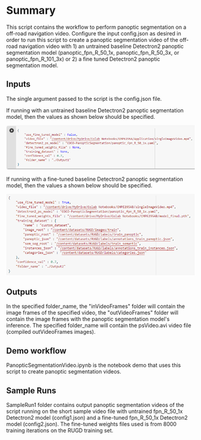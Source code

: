 # Summary
This script contains the workflow to perform panoptic segmentation on a off-road navigation video. Configure the input config.json as desired in order to run this script to create a panoptic segmentation video of the off-road navigation video with 1) an untrained baseline Detectron2 panoptic segmentation model (panoptic_fpn_R_50_1x, panoptic_fpn_R_50_3x, or panoptic_fpn_R_101_3x) or 2) a fine tuned Detectron2 panoptic segmentation model.

## Inputs
The single argument passed to the script is the config.json file.

If running with an untrained baseline Detectron2 panoptic segmentation model, then the values as shown below should be specified.

![configformat1](images/configformat1.png)

If running with a fine-tuned baseline Detectron2 panoptic segmentation model, then the values a shown below should be specified.

![configformat2](images/configformat2.png)

## Outputs
In the specified folder_name, the "inVideoFrames" folder will contain the image frames of the specified video, the "outVideoFrames" folder will contain the image frames with the panoptic segmentation model's inference. The specified folder_name will contain the psVideo.avi video file (compiled outVideoFrames images).

## Demo workflow
PanopticSegmentationVideo.ipynb is the notebook demo that uses this script to create panoptic segmentation videos.

## Sample Runs
SampleRun1 folder contains output panoptic segmentation videos of the script running on the short sample video file with untrained fpn_R_50_1x Detectron2 model (config1.json) and a fine-tuned fpn_R_50_1x Detectron2 model (config2.json). The fine-tuned weights files used is from 8000 training iterations on the RUGD training set.